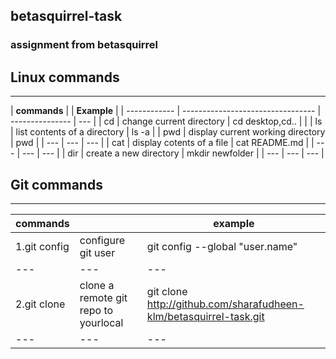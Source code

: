 ## betasquirrel-task

### assignment from betasquirrel

## Linux commands

---

| **commands** |                                   | **Example**     |
| ------------ | --------------------------------- | --------------- | --- |
| cd           | change current directory          | cd desktop,cd.. |     |
| ls           | list contents of a directory      | ls -a           |
| pwd          | display current working directory | pwd             |
| ---          | ---                               | ---             |
| cat          | display cotents of a file         | cat README.md   |
| ---          | ---                               | ---             |
| dir          | create a new directory            | mkdir newfolder |
| ---          | ---                               | ---             |

## Git commands

---

| **commands** |                                      | **example**                                                        |
| ------------ | ------------------------------------ | ------------------------------------------------------------------ |
| 1.git config | configure git user                   | git config --global "user.name"                                    |
| ---          | ---                                  | ---                                                                |
| 2.git clone  | clone a remote git repo to yourlocal | git clone http://github.com/sharafudheen-klm/betasquirrel-task.git |
| ---          | ---                                  | ---                                                                |
